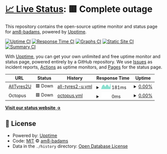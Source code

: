 # [📈 Live Status](https://am8-badams.github.io/upptime): <!--live status--> **🟥 Complete outage**

This repository contains the open-source uptime monitor and status page for [am8-badams](https://am8-badams.github.io/upptime), powered by [Upptime](https://github.com/upptime/upptime).

[![Uptime CI](https://github.com/am8-badams/upptime/workflows/Uptime%20CI/badge.svg)](https://github.com/am8-badams/upptime/actions?query=workflow%3A%22Uptime+CI%22)
[![Response Time CI](https://github.com/am8-badams/upptime/workflows/Response%20Time%20CI/badge.svg)](https://github.com/am8-badams/upptime/actions?query=workflow%3A%22Response+Time+CI%22)
[![Graphs CI](https://github.com/am8-badams/upptime/workflows/Graphs%20CI/badge.svg)](https://github.com/am8-badams/upptime/actions?query=workflow%3A%22Graphs+CI%22)
[![Static Site CI](https://github.com/am8-badams/upptime/workflows/Static%20Site%20CI/badge.svg)](https://github.com/am8-badams/upptime/actions?query=workflow%3A%22Static+Site+CI%22)
[![Summary CI](https://github.com/am8-badams/upptime/workflows/Summary%20CI/badge.svg)](https://github.com/am8-badams/upptime/actions?query=workflow%3A%22Summary+CI%22)

With [Upptime](https://upptime.js.org), you can get your own unlimited and free uptime monitor and status page, powered entirely by a GitHub repository. We use [Issues](https://github.com/am8-badams/upptime/issues) as incident reports, [Actions](https://github.com/am8-badams/upptime/actions) as uptime monitors, and [Pages](https://am8-badams.github.io/upptime) for the status page.

<!--start: status pages-->
<!-- This summary is generated by Upptime (https://github.com/upptime/upptime) -->
<!-- Do not edit this manually, your changes will be overwritten -->
<!-- prettier-ignore -->
| URL | Status | History | Response Time | Uptime |
| --- | ------ | ------- | ------------- | ------ |
| <img alt="" src="https://icons.duckduckgo.com/ip3/alltyres2u.com.au.ico" height="13"> [AllTyres2U](https://alltyres2u.com.au) | 🟥 Down | [all-tyres2-u.yml](https://github.com/am8-badams/upptime/commits/HEAD/history/all-tyres2-u.yml) | <details><summary><img alt="Response time graph" src="./graphs/all-tyres2-u/response-time-week.png" height="20"> 181ms</summary><br><a href="https://am8-badams.github.io/upptime/history/all-tyres2-u"><img alt="Response time 4069" src="https://img.shields.io/endpoint?url=https%3A%2F%2Fraw.githubusercontent.com%2Fam8-badams%2Fupptime%2FHEAD%2Fapi%2Fall-tyres2-u%2Fresponse-time.json"></a><br><a href="https://am8-badams.github.io/upptime/history/all-tyres2-u"><img alt="24-hour response time 206" src="https://img.shields.io/endpoint?url=https%3A%2F%2Fraw.githubusercontent.com%2Fam8-badams%2Fupptime%2FHEAD%2Fapi%2Fall-tyres2-u%2Fresponse-time-day.json"></a><br><a href="https://am8-badams.github.io/upptime/history/all-tyres2-u"><img alt="7-day response time 181" src="https://img.shields.io/endpoint?url=https%3A%2F%2Fraw.githubusercontent.com%2Fam8-badams%2Fupptime%2FHEAD%2Fapi%2Fall-tyres2-u%2Fresponse-time-week.json"></a><br><a href="https://am8-badams.github.io/upptime/history/all-tyres2-u"><img alt="30-day response time 168" src="https://img.shields.io/endpoint?url=https%3A%2F%2Fraw.githubusercontent.com%2Fam8-badams%2Fupptime%2FHEAD%2Fapi%2Fall-tyres2-u%2Fresponse-time-month.json"></a><br><a href="https://am8-badams.github.io/upptime/history/all-tyres2-u"><img alt="1-year response time 4239" src="https://img.shields.io/endpoint?url=https%3A%2F%2Fraw.githubusercontent.com%2Fam8-badams%2Fupptime%2FHEAD%2Fapi%2Fall-tyres2-u%2Fresponse-time-year.json"></a></details> | <details><summary><a href="https://am8-badams.github.io/upptime/history/all-tyres2-u">0.00%</a></summary><a href="https://am8-badams.github.io/upptime/history/all-tyres2-u"><img alt="All-time uptime 63.19%" src="https://img.shields.io/endpoint?url=https%3A%2F%2Fraw.githubusercontent.com%2Fam8-badams%2Fupptime%2FHEAD%2Fapi%2Fall-tyres2-u%2Fuptime.json"></a><br><a href="https://am8-badams.github.io/upptime/history/all-tyres2-u"><img alt="24-hour uptime 0.00%" src="https://img.shields.io/endpoint?url=https%3A%2F%2Fraw.githubusercontent.com%2Fam8-badams%2Fupptime%2FHEAD%2Fapi%2Fall-tyres2-u%2Fuptime-day.json"></a><br><a href="https://am8-badams.github.io/upptime/history/all-tyres2-u"><img alt="7-day uptime 0.00%" src="https://img.shields.io/endpoint?url=https%3A%2F%2Fraw.githubusercontent.com%2Fam8-badams%2Fupptime%2FHEAD%2Fapi%2Fall-tyres2-u%2Fuptime-week.json"></a><br><a href="https://am8-badams.github.io/upptime/history/all-tyres2-u"><img alt="30-day uptime 1.38%" src="https://img.shields.io/endpoint?url=https%3A%2F%2Fraw.githubusercontent.com%2Fam8-badams%2Fupptime%2FHEAD%2Fapi%2Fall-tyres2-u%2Fuptime-month.json"></a><br><a href="https://am8-badams.github.io/upptime/history/all-tyres2-u"><img alt="1-year uptime 42.97%" src="https://img.shields.io/endpoint?url=https%3A%2F%2Fraw.githubusercontent.com%2Fam8-badams%2Fupptime%2FHEAD%2Fapi%2Fall-tyres2-u%2Fuptime-year.json"></a></details>
| <img alt="" src="https://icons.duckduckgo.com/ip3/null.ico" height="13"> Octopus | 🟥 Down | [octopus.yml](https://github.com/am8-badams/upptime/commits/HEAD/history/octopus.yml) | <details><summary><img alt="Response time graph" src="./graphs/octopus/response-time-week.png" height="20"> 0ms</summary><br><a href="https://am8-badams.github.io/upptime/history/octopus"><img alt="Response time 1352" src="https://img.shields.io/endpoint?url=https%3A%2F%2Fraw.githubusercontent.com%2Fam8-badams%2Fupptime%2FHEAD%2Fapi%2Foctopus%2Fresponse-time.json"></a><br><a href="https://am8-badams.github.io/upptime/history/octopus"><img alt="24-hour response time 0" src="https://img.shields.io/endpoint?url=https%3A%2F%2Fraw.githubusercontent.com%2Fam8-badams%2Fupptime%2FHEAD%2Fapi%2Foctopus%2Fresponse-time-day.json"></a><br><a href="https://am8-badams.github.io/upptime/history/octopus"><img alt="7-day response time 0" src="https://img.shields.io/endpoint?url=https%3A%2F%2Fraw.githubusercontent.com%2Fam8-badams%2Fupptime%2FHEAD%2Fapi%2Foctopus%2Fresponse-time-week.json"></a><br><a href="https://am8-badams.github.io/upptime/history/octopus"><img alt="30-day response time 0" src="https://img.shields.io/endpoint?url=https%3A%2F%2Fraw.githubusercontent.com%2Fam8-badams%2Fupptime%2FHEAD%2Fapi%2Foctopus%2Fresponse-time-month.json"></a><br><a href="https://am8-badams.github.io/upptime/history/octopus"><img alt="1-year response time 2704" src="https://img.shields.io/endpoint?url=https%3A%2F%2Fraw.githubusercontent.com%2Fam8-badams%2Fupptime%2FHEAD%2Fapi%2Foctopus%2Fresponse-time-year.json"></a></details> | <details><summary><a href="https://am8-badams.github.io/upptime/history/octopus">0.00%</a></summary><a href="https://am8-badams.github.io/upptime/history/octopus"><img alt="All-time uptime 30.29%" src="https://img.shields.io/endpoint?url=https%3A%2F%2Fraw.githubusercontent.com%2Fam8-badams%2Fupptime%2FHEAD%2Fapi%2Foctopus%2Fuptime.json"></a><br><a href="https://am8-badams.github.io/upptime/history/octopus"><img alt="24-hour uptime 0.00%" src="https://img.shields.io/endpoint?url=https%3A%2F%2Fraw.githubusercontent.com%2Fam8-badams%2Fupptime%2FHEAD%2Fapi%2Foctopus%2Fuptime-day.json"></a><br><a href="https://am8-badams.github.io/upptime/history/octopus"><img alt="7-day uptime 0.00%" src="https://img.shields.io/endpoint?url=https%3A%2F%2Fraw.githubusercontent.com%2Fam8-badams%2Fupptime%2FHEAD%2Fapi%2Foctopus%2Fuptime-week.json"></a><br><a href="https://am8-badams.github.io/upptime/history/octopus"><img alt="30-day uptime 1.38%" src="https://img.shields.io/endpoint?url=https%3A%2F%2Fraw.githubusercontent.com%2Fam8-badams%2Fupptime%2FHEAD%2Fapi%2Foctopus%2Fuptime-month.json"></a><br><a href="https://am8-badams.github.io/upptime/history/octopus"><img alt="1-year uptime 3.81%" src="https://img.shields.io/endpoint?url=https%3A%2F%2Fraw.githubusercontent.com%2Fam8-badams%2Fupptime%2FHEAD%2Fapi%2Foctopus%2Fuptime-year.json"></a></details>

<!--end: status pages-->

[**Visit our status website →**](https://am8-badams.github.io/upptime)

## 📄 License

- Powered by: [Upptime](https://github.com/upptime/upptime)
- Code: [MIT](./LICENSE) © [am8-badams](https://am8-badams.github.io/upptime)
- Data in the `./history` directory: [Open Database License](https://opendatacommons.org/licenses/odbl/1-0/)
